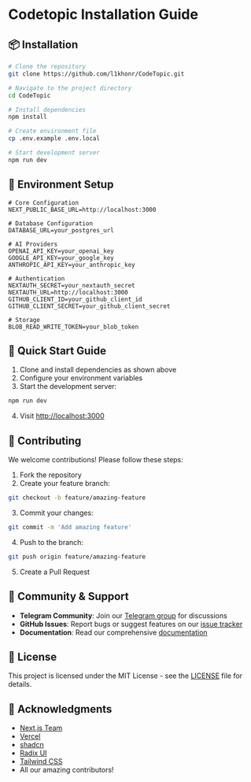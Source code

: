 # Codetopic Installation Guide

## 📦 Installation

```bash
# Clone the repository
git clone https://github.com/l1khonr/CodeTopic.git

# Navigate to the project directory
cd CodeTopic

# Install dependencies
npm install

# Create environment file
cp .env.example .env.local

# Start development server
npm run dev
```

## 🔧 Environment Setup

```env
# Core Configuration
NEXT_PUBLIC_BASE_URL=http://localhost:3000

# Database Configuration
DATABASE_URL=your_postgres_url

# AI Providers
OPENAI_API_KEY=your_openai_key
GOOGLE_API_KEY=your_google_key
ANTHROPIC_API_KEY=your_anthropic_key

# Authentication
NEXTAUTH_SECRET=your_nextauth_secret
NEXTAUTH_URL=http://localhost:3000
GITHUB_CLIENT_ID=your_github_client_id
GITHUB_CLIENT_SECRET=your_github_client_secret

# Storage
BLOB_READ_WRITE_TOKEN=your_blob_token
```

## 🎯 Quick Start Guide

1. Clone and install dependencies as shown above
2. Configure your environment variables
3. Start the development server:

```bash
npm run dev
```

4. Visit [http://localhost:3000](http://localhost:3000)

## 🤝 Contributing

We welcome contributions! Please follow these steps:

1. Fork the repository
2. Create your feature branch:

```bash
git checkout -b feature/amazing-feature
```

3. Commit your changes:

```bash
git commit -m 'Add amazing feature'
```

4. Push to the branch:

```bash
git push origin feature/amazing-feature
```

5. Create a Pull Request

## 📱 Community & Support

- **Telegram Community**: Join our [Telegram group](https://t.me/CodeTopic) for discussions
- **GitHub Issues**: Report bugs or suggest features on our [issue tracker](https://github.com/l1khonr/CodeTopic/issues)
- **Documentation**: Read our comprehensive [documentation](https://github.com/l1khonr/CodeTopic/wiki)

## 📄 License

This project is licensed under the MIT License - see the [LICENSE](LICENSE) file for details.

## 🙏 Acknowledgments

- [Next.js Team](https://nextjs.org)
- [Vercel](https://vercel.com)
- [shadcn](https://ui.shadcn.com)
- [Radix UI](https://www.radix-ui.com)
- [Tailwind CSS](https://tailwindcss.com)
- All our amazing contributors!